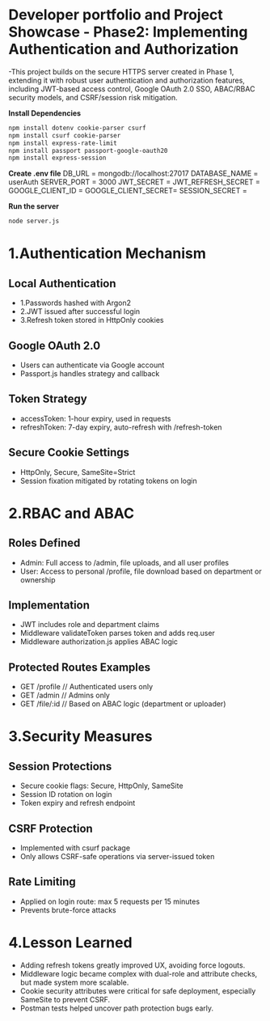 # Developer portfolio and Project Showcase - Phase2: Implementing Authentication and Authorization

-This project builds on the secure HTTPS server created in Phase 1, extending it with robust user authentication and authorization features, including JWT-based access control, Google OAuth 2.0 SSO, ABAC/RBAC security models, and CSRF/session risk mitigation.

**Install Dependencies**

```bash
npm install dotenv cookie-parser csurf
npm install csurf cookie-parser
npm install express-rate-limit
npm install passport passport-google-oauth20
npm install express-session
```

**Create .env file**
DB_URL = mongodb://localhost:27017
DATABASE_NAME = userAuth
SERVER_PORT = 3000
JWT_SECRET =
JWT_REFRESH_SECRET =
GOOGLE_CLIENT_ID =
GOOGLE_CLIENT_SECRET=
SESSION_SECRET =

**Run the server**

```bash
node server.js
```

# 1.Authentication Mechanism

## Local Authentication

- 1.Passwords hashed with Argon2
- 2.JWT issued after successful login
- 3.Refresh token stored in HttpOnly cookies

## Google OAuth 2.0

- Users can authenticate via Google account
- Passport.js handles strategy and callback

## Token Strategy

- accessToken: 1-hour expiry, used in requests
- refreshToken: 7-day expiry, auto-refresh with /refresh-token

## Secure Cookie Settings

- HttpOnly, Secure, SameSite=Strict
- Session fixation mitigated by rotating tokens on login

# 2.RBAC and ABAC

## Roles Defined

- Admin: Full access to /admin, file uploads, and all user profiles
- User: Access to personal /profile, file download based on department or ownership

## Implementation

- JWT includes role and department claims
- Middleware validateToken parses token and adds req.user
- Middleware authorization.js applies ABAC logic

## Protected Routes Examples

- GET /profile // Authenticated users only
- GET /admin // Admins only
- GET /file/:id // Based on ABAC logic (department or uploader)

# 3.Security Measures

## Session Protections

- Secure cookie flags: Secure, HttpOnly, SameSite
- Session ID rotation on login
- Token expiry and refresh endpoint

## CSRF Protection

- Implemented with csurf package
- Only allows CSRF-safe operations via server-issued token

## Rate Limiting

- Applied on login route: max 5 requests per 15 minutes
- Prevents brute-force attacks

# 4.Lesson Learned

- Adding refresh tokens greatly improved UX, avoiding force logouts.
- Middleware logic became complex with dual-role and attribute checks, but made system more scalable.
- Cookie security attributes were critical for safe deployment, especially SameSite to prevent CSRF.
- Postman tests helped uncover path protection bugs early.
